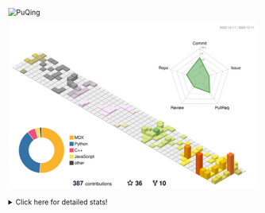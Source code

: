 ![PuQing](https://user-images.githubusercontent.com/27223114/171565019-9a56fae6-b08b-421f-99db-7e830da42371.png)

![](./profile-3d-contrib/profile-season-animate.svg)

<details>
<summary>Click here for detailed stats!</summary>

<!--START_SECTION:waka-->
![Lines of code](https://img.shields.io/badge/From%20Hello%20World%20I%27ve%20Written-986.2%20thousand%20lines%20of%20code-blue)

**🐱 My GitHub Data** 

> 📦 260.2 kB Used in GitHub's Storage 
 > 
> 🏆 390 Contributions in the Year 2023
 > 
> 🚫 Not Opted to Hire
 > 
> 📜 36 Public Repositories 
 > 
> 🔑 27 Private Repositories 
 > 
**I'm an Early 🐤** 

```text
🌞 Morning                354 commits         ██░░░░░░░░░░░░░░░░░░░░░░░   09.71 % 
🌆 Daytime                1788 commits        ████████████░░░░░░░░░░░░░   49.04 % 
🌃 Evening                673 commits         █████░░░░░░░░░░░░░░░░░░░░   18.46 % 
🌙 Night                  831 commits         ██████░░░░░░░░░░░░░░░░░░░   22.79 % 
```


📊 **This Week I Spent My Time On** 

```text
💬 Programming Languages: 
Markdown                 7 hrs 37 mins       █████████████████████████   100.00 % 

🔥 Editors: 
Obsidian                 7 hrs 37 mins       █████████████████████████   100.00 % 

💻 Operating System: 
Windows                  7 hrs 37 mins       █████████████████████████   100.00 % 
```


<!--END_SECTION:waka-->
</details>
